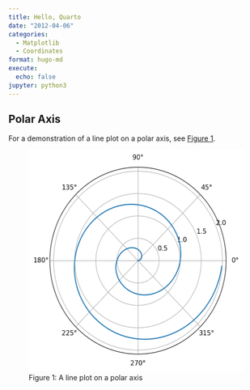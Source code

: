 ```yaml
---
title: Hello, Quarto
date: "2012-04-06"
categories: 
  - Matplotlib
  - Coordinates
format: hugo-md
execute:
  echo: false
jupyter: python3
---
```


## Polar Axis

For a demonstration of a line plot on a polar axis, see [Figure 1](#fig-polar).

<figure>
<img src="index_files/figure-markdown_strict/fig-polar-output-1.png" id="fig-polar" width="450" height="439" alt="Figure 1: A line plot on a polar axis" />
<figcaption aria-hidden="true">Figure 1: A line plot on a polar axis</figcaption>
</figure>
